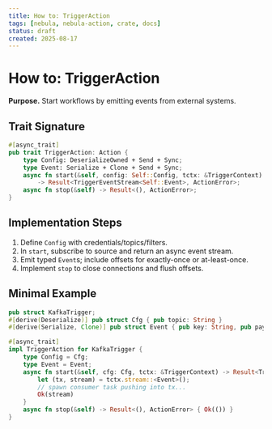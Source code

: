 ```yaml
---
title: How to: TriggerAction
tags: [nebula, nebula-action, crate, docs]
status: draft
created: 2025-08-17
---
```


# How to: TriggerAction

**Purpose.** Start workflows by emitting events from external systems.

## Trait Signature
```rust
#[async_trait]
pub trait TriggerAction: Action {
    type Config: DeserializeOwned + Send + Sync;
    type Event: Serialize + Clone + Send + Sync;
    async fn start(&self, config: Self::Config, tctx: &TriggerContext)
        -> Result<TriggerEventStream<Self::Event>, ActionError>;
    async fn stop(&self) -> Result<(), ActionError>;
}
```

## Implementation Steps

1. Define `Config` with credentials/topics/filters.
2. In `start`, subscribe to source and return an async event stream.
3. Emit typed `Event`s; include offsets for exactly-once or at-least-once.
4. Implement `stop` to close connections and flush offsets.


## Minimal Example
```rust
pub struct KafkaTrigger;
#[derive(Deserialize)] pub struct Cfg { pub topic: String }
#[derive(Serialize, Clone)] pub struct Event { pub key: String, pub payload: serde_json::Value, pub offset: i64 }

#[async_trait]
impl TriggerAction for KafkaTrigger {
    type Config = Cfg;
    type Event = Event;
    async fn start(&self, cfg: Cfg, tctx: &TriggerContext) -> Result<TriggerEventStream<Event>, ActionError> {
        let (tx, stream) = tctx.stream::<Event>();
        // spawn consumer task pushing into tx...
        Ok(stream)
    }
    async fn stop(&self) -> Result<(), ActionError> { Ok(()) }
}
```
